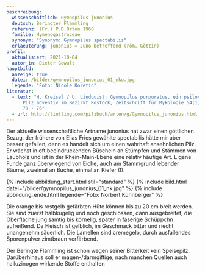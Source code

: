 ```yaml
---
beschreibung:
  wissenschaftlich: Gymnopilus junonius
  deutsch: Beringter Flämmling
  referenz: (Fr.) P.D.Orton 1960
  familie: Hymenogastraceae
  synonym: "Synonym: Gymnopilus spectabilis"
  erlaeuterung: junonius = Juno betreffend (röm. Göttin)
profil:
  aktualisiert: 2021-10-04
  autor_in: Dieter Gewalt
hauptbild:
  anzeige: true
  datei: /bilder/gymnopilus_junonius_01_nko.jpg
  legende: "Foto: Nicole Koretic"
literatur:
  - text: "H. Kreisel / U. Lindquist: Gymnopilus purpuratus, ein psilocybinhaltiger
      Pilz adventiv im Bezirkt Rostock, Zeitschrift für Mykologie 54(1) 1988 S.
      73 - 76"
  - url: http://tintling.com/pilzbuch/arten/g/Gymnopilus_junonius.html
---
```

Der aktuelle wissenschaftliche Artname junonius hat zwar einen göttlichen Bezug, der frühere von Elias Fries gewählte spectabilis hätte mir aber besser gefallen, denn es handelt sich um einen wahrhaft ansehnlichen Pilz. Er wächst in oft beeindruckenden Büscheln an Stümpfen und Stämmen von Laubholz und ist in der Rhein-Main-Ebene eine relativ häufige Art. Eigene Funde ganz überwiegend von Eiche, auch am Stammgrund lebender Bäume, zweimal an Buche, einmal an Kiefer (!).

{% include abbildung_start.html stil="standard" %}
{% include bild.html datei="/bilder/gymnopilus_junonius_01_nk.jpg" %}
{% include abbildung_ende.html legende="Foto: Norbert Kühnberger" %}

Die orange bis rostgelb gefärbten Hüte können bis zu 20 cm breit werden. Sie sind zuerst halbkugelig und noch geschlossen, dann ausgebreitet, die Oberfläche jung samtig bis körnelig, später in faserige Schüppchn aufreißend. Da Fleisch ist gelblich, im Geschmack bitter und riecht unangenehm säuerlich. Die Lamellen sind cremegelb, durch ausfallendes Sporenpulver zimtbraun verfärbend.

Der Beringte Flämmling ist schon wegen seiner Bitterkeit kein Speisepilz. Darüberhinaus soll er magen-/darmgiftige, nach manchen Quellen auch halluzinogen wirkende Stoffe enthalten